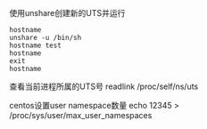 
使用unshare创建新的UTS并运行

```
hostname
unshare -u /bin/sh
hostname test
hostname
exit
hostname
```

查看当前进程所属的UTS号
readlink /proc/self/ns/uts 


centos设置user namespace数量
echo 12345 > /proc/sys/user/max_user_namespaces
